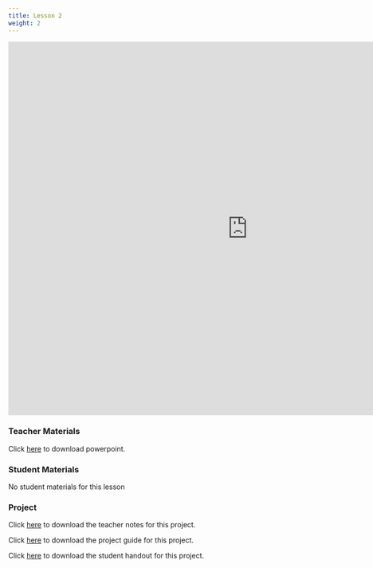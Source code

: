 ```yaml
---
title: Lesson 2
weight: 2
---
```

<iframe src="https://docs.google.com/presentation/d/e/2PACX-1vSr9w-LTnmBXrtClS2k5M5HWvm8SAVsdeuZAZbpx1--fR-7LMbEaaf8PmlHO4RBzhIO_HTkFMork8zg/embed?start=false&loop=false&delayms=3000" frameborder="0" width="960" height="749" allowfullscreen="true" mozallowfullscreen="true" webkitallowfullscreen="true"></iframe>

### Teacher Materials

Click <a href="https://docs.google.com/presentation/d/1hT7fcwxvO-WbXBTLFX-_WFux8ZwWSXZDi7sfsHZHb9I/edit?usp=sharing" target="_blank">here</a> to download powerpoint.

### Student Materials

No student materials for this lesson

### Project 

Click <a href="../2_Lesson_2/Teacher%20Notes--Super%20Slinger.pdf" target="_blank">here</a> to download the teacher notes for this project.

Click <a href="https://docs.google.com/document/d/1edQAjptI_Ew3anmWEOtHL14QrIzBKPQNQcGgvYe4Bzs/edit?usp=sharing" target="_blank">here</a> to download the project guide for this project.

Click <a href="https://docs.google.com/document/d/1yEph4KDDa-7W3F1WbSAI4BZtlFPuTBd2vgQCkHmykgk/edit?usp=sharing" target="_blank">here</a> to download the student handout for this project.
